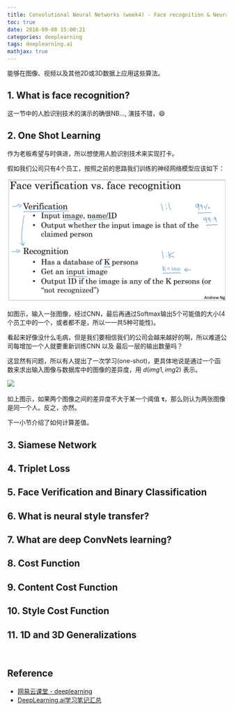 ```yaml
---
title: Convolutional Neural Networks (week4) - Face recognition & Neural style transfer
toc: true
date: 2018-09-08 15:00:21
categories: deeplearning
tags: deeplearning.ai
mathjax: true
---
```


<script type="text/x-mathjax-config">
  MathJax.Hub.Config({
    extensions: ["tex2jax.js"],
    jax: ["input/TeX"],
    tex2jax: {
      inlineMath: [ ['$','$'], ['\\(','\\)'] ],
      displayMath: [ ['$$','$$']],
      processEscapes: true
    }
  });
</script>
<script type="text/javascript" src="https://cdn.mathjax.org/mathjax/latest/MathJax.js?config=TeX-AMS_HTML,http://myserver.com/MathJax/config/local/local.js">
</script>

能够在图像、视频以及其他2D或3D数据上应用这些算法。

<!-- more -->

## 1. What is face recognition?

这一节中的人脸识别技术的演示的确很NB..., 演技不错，😄

## 2. One Shot Learning

作为老板希望与时俱进，所以想使用人脸识别技术来实现打卡。

假如我们公司只有4个员工，按照之前的思路我们训练的神经网络模型应该如下：

<img src="/images/deeplearning/C4W4-1_1.png" width="750" />

如图示，输入一张图像，经过CNN，最后再通过Softmax输出5个可能值的大小(4个员工中的一个，或者都不是，所以一一共5种可能性)。

看起来好像没什么毛病，但是我们要相信我们的公司会越来越好的啊，所以难道公司每增加一个人就要重新训练CNN 以及 最后一层的输出数量吗？

这显然有问题，所以有人提出了一次学习(one-shot)，更具体地说是通过一个函数来求出输入图像与数据库中的图像的差异度，用 $d(img1,img2)$ 表示。

<img src="/images/deeplearning/C4W4-2_1.png" width="750" />

如上图示，如果两个图像之间的差异度不大于某一个阈值 **τ**，那么则认为两张图像是同一个人。反之，亦然。

下一小节介绍了如何计算差值。

## 3. Siamese Network

## 4. Triplet Loss

## 5. Face Verification and Binary Classification

## 6. What is neural style transfer?

## 7. What are deep ConvNets learning?

## 8. Cost Function

## 9. Content Cost Function

## 10. Style Cost Function

## 11. 1D and 3D Generalizations
​
## Reference

- [网易云课堂 - deeplearning][1]
- [DeepLearning.ai学习笔记汇总][2]

[1]: https://study.163.com/my#/smarts
[2]: http://www.cnblogs.com/marsggbo/p/7470989.html
